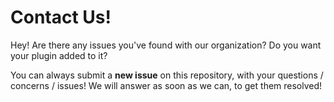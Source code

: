 # Contact Us!

Hey! Are there any issues you've found with our organization? Do you want your plugin added to it?

You can always submit a **new issue** on this repository, with your questions / concerns / issues! We will answer as soon as we can, to get them resolved!

